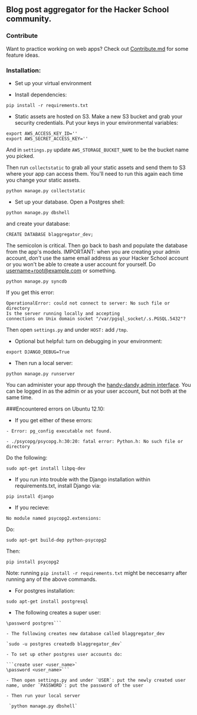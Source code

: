 ## Blog post aggregator for the Hacker School community. 

### Contribute

Want to practice working on web apps? Check out [Contribute.md](CONTRIBUTE.md) for some feature ideas. 

### Installation: 

- Set up your virtual environment

- Install dependencies:

`pip install -r requirements.txt`


- Static assets are hosted on S3. Make a new S3 bucket and grab your security credentials. Put your keys in your environmental variables: 

```
export AWS_ACCESS_KEY_ID=''
export AWS_SECRET_ACCESS_KEY=''
```

And in `settings.py` update `AWS_STORAGE_BUCKET_NAME` to be the bucket name you picked.

Then run `collectstatic` to grab all your static assets and send them to S3 where your app can access them. You'll need to run this again each time you change your static assets. 

`python manage.py collectstatic`

- Set up your database. Open a Postgres shell: 

`python manage.py dbshell`

and create your database: 

`CREATE DATABASE blaggregator_dev;`

The semicolon is critical. Then go back to bash and populate the database from the app's models. IMPORTANT: when you are creating your admin account, *don't* use the same email address as your Hacker School account or you won't be able to create a user account for yourself. Do username+root@example.com or something.

`python manage.py syncdb`

If you get this error: 

```
OperationalError: could not connect to server: No such file or directory
Is the server running locally and accepting
connections on Unix domain socket "/var/pgsql_socket/.s.PGSQL.5432"?
```

Then open `settings.py` and under `HOST:` add `/tmp`. 

- Optional but helpful: turn on debugging in your environment:

`export DJANGO_DEBUG=True`

- Then run a local server:

`python manage.py runserver`

You can administer your app through the [handy-dandy admin interface](http://localhost:8000/admin). You can be logged in as the admin or as your user account, but not both at the same time.

###Encountered errors on Ubuntu 12.10:

- If you get either of these errors: 

```
- Error: pg_config executable not found.

- ./psycopg/psycopg.h:30:20: fatal error: Python.h: No such file or directory
```

Do the following:

`sudo apt-get install libpq-dev`

- If you run into trouble with the Django installation within requirements.txt, install Django via:

`pip install django`

- If you recieve:

`No module named psycopg2.extensions:`

Do:

`sudo apt-get build-dep python-psycopg2`

Then:

`pip install psycopg2`

Note: running `pip install -r requirements.txt` might be neccesarry after running any of the above commands.

- For postgres installation:

`sudo apt-get install postgresql`

- The following creates a super user:

```sudo -u postgres psql postgres
\password postgres```

- The following creates new database called blaggregator_dev

`sudo -u postgres createdb blaggregator_dev`

- To set up other postgres user accounts do:

```create user <user_name>`
\password <user_name>```

- Then open settings.py and under `USER`: put the newly created user name, under `PASSWORD`: put the password of the user

- Then run your local server

 `python manage.py dbshell`